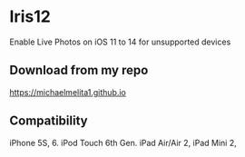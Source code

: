 # Iris12
Enable Live Photos on iOS 11 to 14 for unsupported devices

## Download from my repo

https://michaelmelita1.github.io

## Compatibility

iPhone 5S, 6. iPod Touch 6th Gen. iPad Air/Air 2, iPad Mini 2,
